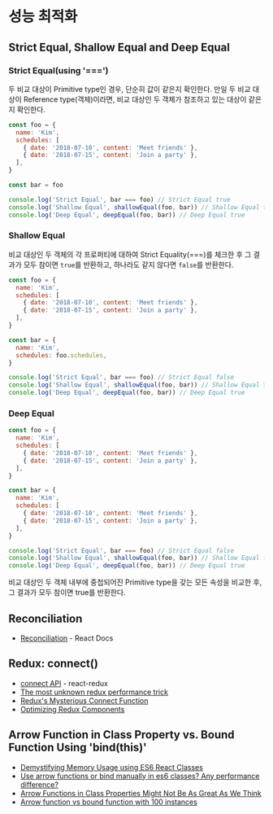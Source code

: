 # 성능 최적화

## Strict Equal, Shallow Equal and Deep Equal

### Strict Equal(using '===')

두 비교 대상이 Primitive type인 경우, 단순히 값이 같은지 확인한다. 만일 두 비교 대상이 Reference type(객체)이라면, 비교 대상인 두 객체가 참조하고 있는 대상이 같은지 확인한다.

```javascript
const foo = {
  name: 'Kim',
  schedules: [
    { date: '2018-07-10', content: 'Meet friends' },
    { date: '2018-07-15', content: 'Join a party' },
  ],
}

const bar = foo

console.log('Strict Equal', bar === foo) // Strict Equal true
console.log('Shallow Equal', shallowEqual(foo, bar)) // Shallow Equal true
console.log('Deep Equal', deepEqual(foo, bar)) // Deep Equal true
```

### Shallow Equal

비교 대상인 두 객체의 각 프로퍼티에 대하여 Strict Equality(===)를 체크한 후 그 결과가 모두 참이면 `true`를 반환하고, 하나라도 같지 않다면 `false`를 반환한다.

```javascript
const foo = {
  name: 'Kim',
  schedules: [
    { date: '2018-07-10', content: 'Meet friends' },
    { date: '2018-07-15', content: 'Join a party' },
  ],
}

const bar = {
  name: 'Kim',
  schedules: foo.schedules,
}

console.log('Strict Equal', bar === foo) // Strict Equal false
console.log('Shallow Equal', shallowEqual(foo, bar)) // Shallow Equal true
console.log('Deep Equal', deepEqual(foo, bar)) // Deep Equal true
```

### Deep Equal

```javascript
const foo = {
  name: 'Kim',
  schedules: [
    { date: '2018-07-10', content: 'Meet friends' },
    { date: '2018-07-15', content: 'Join a party' },
  ],
}

const bar = {
  name: 'Kim',
  schedules: [
    { date: '2018-07-10', content: 'Meet friends' },
    { date: '2018-07-15', content: 'Join a party' },
  ],
}

console.log('Strict Equal', bar === foo) // Strict Equal false
console.log('Shallow Equal', shallowEqual(foo, bar)) // Shallow Equal false
console.log('Deep Equal', deepEqual(foo, bar)) // Deep Equal true
```

비교 대상인 두 객체 내부에 중첩되어진 Primitive type을 갖는 모든 속성을 비교한 후, 그 결과가 모두 참이면 true를 반환한다.

## Reconciliation

* [Reconciliation](https://reactjs.org/docs/reconciliation.html) - React Docs

## Redux: connect()

* [connect API](https://github.com/reduxjs/react-redux/blob/master/docs/api.md#connectmapstatetoprops-mapdispatchtoprops-mergeprops-options) - react-redux
* [The most unknown redux performance trick](https://medium.com/@jidefr/the-most-unknown-redux-performance-trick-986fdfe871fa)
* [Redux's Mysterious Connect Function](https://medium.com/mofed/reduxs-mysterious-connect-function-526efe1122e4)
* [Optimizing Redux Components](https://medium.com/riipen-engineering/optimizing-redux-components-cbaad062abc7)

## Arrow Function in Class Property vs. Bound Function Using 'bind(this)'

* [Demystifying Memory Usage using ES6 React Classes](https://medium.com/dailyjs/demystifying-memory-usage-using-es6-react-classes-d9d904bc4557)
* [Use arrow functions or bind manually in es6 classes? Any performance difference?](https://github.com/facebook/react/issues/9851)
* [Arrow Functions in Class Properties Might Not Be As Great As We Think](https://medium.com/@charpeni/arrow-functions-in-class-properties-might-not-be-as-great-as-we-think-3b3551c440b1)
* [Arrow function vs bound function with 100 instances](https://jsperf.com/arrow-function-vs-bound-function-with-100-instances)